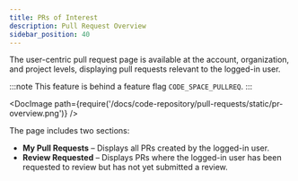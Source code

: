 ```yaml
---
title: PRs of Interest
description: Pull Request Overview
sidebar_position: 40
---
```


The user-centric pull request page is available at the account, organization, and project levels, displaying pull requests relevant to the logged-in user.

:::note
This feature is behind a feature flag `CODE_SPACE_PULLREQ`.
:::

<DocImage path={require('/docs/code-repository/pull-requests/static/pr-overview.png')} />

The page includes two sections:

- **My Pull Requests** – Displays all PRs created by the logged-in user.
- **Review Requested** – Displays PRs where the logged-in user has been requested to review but has not yet submitted a review.